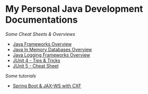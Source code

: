 # My Personal Java Development Documentations

_Some Cheat Sheets & Overviews_

* [Java Frameworks Overview](java-fwk.md)
* [Java In Memory Databases Overview](java-db.md)
* [Java Logging Frameworks Overview](logging-fwk-comp.md)
* [JUnit 4 - Tips & Tricks](junit4.md)
* [JUnit 5 - Cheat Sheet](junit5.md)

_Some tutorials_

* [Spring Boot & JAX-WS with CXF](cxf-spring-boot-starter-jaxws.md)
